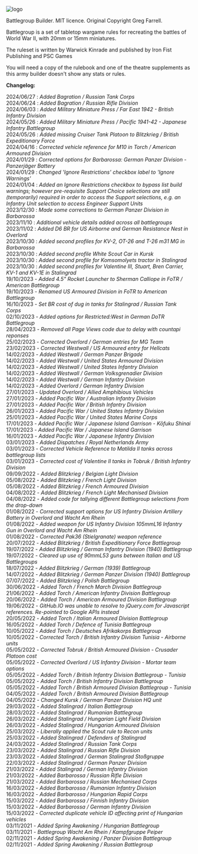 ![logo](https://user-images.githubusercontent.com/34754152/139557079-2a69fc0e-8544-44b0-9d50-763c376f6f8c.png)

Battlegroup Builder. MIT licence. Original Copyright Greg Farrell.



Battlegroup is a set of tabletop wargame rules for recreating the battles of World War II, with 20mm or 15mm miniatures.

The ruleset is written by Warwick Kinrade and published by Iron Fist Publishing and PSC Games

You will need a copy of the rulebook and one of the theatre supplements as this army builder doesn't show any stats or rules.


**Changelog:**<br>

2024/06/27 : _Added Bagration / Russian Tank Corps_<br>
2024/06/24 : _Added Bagration / Russian Rifle Division_<br>
2024/06/03 : _Added Military Miniature Press / Far East 1942 - British Infantry Division_<br>
2024/05/26 : _Added Military Miniature Press / Pacific 1941-42 - Japanese Infantry Battlegroup_<br>
2024/05/26 : _Added missing Cruiser Tank Platoon to Blitzkrieg / British Expeditionary Force_<br>
2024/04/16 : _Corrected vehicle reference for M10 in Torch / American Armoured Division_<br>
2024/01/29 : _Corrected options for Barbarossa: German Panzer Division - Panzerjäger Battery_<br>
2024/01/29 : _Changed 'Ignore Restrictions' checkbox label to 'Ignore Warnings'_<br>
2024/01/04 : _Added an <i>Ignore Restrictions</i> checkbox to bypass list build warnings; however pre-requisite Support Choice selections are still (temporarily) required in order to access the Support selections, e.g. an Infantry Unit selection to access Engineer Support Units_<br>
2023/12/30 : _Made some corrections to German Panzer Division in <i>Barbarossa</i>_<br>
2023/11/10 : _Additional vehicle details added across all battlegroups_<br>
2023/11/02 : _Added D6 BR for US Airborne and German Resistance Nest in <i>Overlord</i>_<br>
2023/10/30 : _Added second profiles for KV-2, OT-26 and T-26 m31 MG in <i>Barbarossa</i>_<br>
2023/10/30 : _Added second profile White Scout Car in <i>Kursk</i>_<br>
2023/10/30 : _Added second profile for Komsomolyets tractor in <i>Stalingrad</i>_<br>
2023/10/30 : _Added second profiles for Valentine III, Stuart, Bren Carrier, KV-1 and KV-1E in <i>Stalingrad</i>_<br>
19/10/2023 - _Added 4.5" Rocket Launcher to Sherman Calliope in FoTR / American Battlegroup_<br>
19/10/2023 - _Renamed US Armoured Division in FoTR to American Battlegroup_<br>
16/10/2023 - _Set BR cost of dug in tanks for Stalingrad / Russian Tank Corps_<br>
02/10/2023 - _Added options for Restricted:West in German DoTR Battlegroup_<br>
28/04/2023 - _Removed all Page Views code due to delay with countapi reponses_<br>
25/02/2023 - _Corrected Overlord / German entries for MG Team_<br>
23/02/2023 - _Corrected Westwall / US Armoured entry for Hellcats_<br>
14/02/2023 - _Added Westwall / German Panzer Brigade_<br>
14/02/2023 - _Added Westwall / United States Armoured Division_<br>
14/02/2023 - _Added Westwall / United States Infantry Division_<br>
14/02/2023 - _Added Westwall / German Volksgrenadier Division_<br>
14/02/2023 - _Added Westwall / German Infantry Division_<br>
14/02/2023 - _Added Overlord / German Infantry Division_<br>
27/01/2023 - _Updated Overlord / Allied Amphibious Vehicles_<br>
27/01/2023 - _Added Pacific War / Australian Infantry Division_<br>
27/01/2023 - _Added Pacific War / British Infantry Division_<br>
26/01/2023 - _Added Pacific War / United States Infantry Division_<br>
25/01/2023 - _Added Pacific War / United States Marine Corps_<br>
17/01/2023 - _Added Pacific War / Japanese Island Garrison - Kōfuku Shinai_<br>
17/01/2023 - _Added Pacific War / Japanese Island Garrison_<br>
16/01/2023 - _Added Pacific War / Japanese Infantry Division_<br>
03/01/2023 - _Added Dispatches / Royal Netherlands Army_<br>
03/01/2023 - _Corrected Vehicle Reference to Matilda II tanks across battlegroup lists_<br>
03/01/2023 - _Corrected cost of Valentine II tanks in Tobruk / British Infantry Division_<br>
09/09/2022 - _Added Blitzkrieg / Belgian Light Division_<br>
05/08/2022 - _Added Blitzkrieg / French Light Division_<br>
05/08/2022 - _Added Blitzkrieg / French Armoured Division_<br>
04/08/2022 - _Added Blitzkrieg / French Light Mechanised Division_<br>
04/08/2022 - _Added code for tallying different Battlegroup selections from the drop-down_<br>
01/08/2022 - _Corrected support options for US Infantry Division Artillery Battery in Overlord and Wacht Am Rhein_<br>
01/08/2022 - _Added weapon for US Infantry Division 105mmL16 Infantry Gun in Overlord and Wacht Am Rhein_<br>
01/08/2022 - _Corrected Pak36 (Stielgranate) weapon reference_<br>
20/07/2022 - _Added Blitzkrieg / British Expeditionary Force Battlegroup_<br>
19/07/2022 - _Added Blitzkrieg / German Infantry Division (1940) Battlegroup_<br>
19/07/2022 - _Cleared up use of 90mmL53 guns between Italian and US Battlegroups_<br>
18/07/2022 - _Added Blitzkrieg / German (1939) Battlegroup_<br>
14/07/2022 - _Added Blitzkrieg / German Panzer Division (1940) Battlegroup_<br>
07/07/2022 - _Added Blitzkrieg / Polish Battlegroup_<br>
30/06/2022 - _Added Torch / French March Division Battlegroup_<br>
21/06/2022 - _Added Torch / American Infantry Division Battlegroup_<br>
20/06/2022 - _Added Torch / American Armoured Division Battlegroup_<br>
19/06/2022 - _GitHub.IO was unable to resolve to jQuery.com for Javascript references. Re-pointed to Google APIs instead_<br>
20/05/2022 - _Added Torch / Italian Armoured Division Battlegroup_<br>
16/05/2022 - _Added Torch / Defence of Tunisia Battlegroup_<br>
10/05/2022 - _Added Torch / Deutsches Afrikakorps Battlegroup_<br>
10/05/2022 - _Corrected Torch / British Infantry Division Tunisia - Airborne units_<br>
05/05/2022 - _Corrected Tobruk / British Armoured Division - Crusader Platoon cost_<br>
05/05/2022 - _Corrected Overlord / US Infantry Division - Mortar team options_<br>
05/05/2022 - _Added Torch / British Infantry Division Battlegroup - Tunisia_<br>
05/05/2022 - _Added Torch / British Infantry Division Battlegroup_<br>
05/05/2022 - _Added Torch / British Armoured Division Battlegroup - Tunisia_<br>
04/05/2022 - _Added Torch / British Armoured Division Battlegroup_<br>
04/05/2022 - _Changed Kursk / German Panzer Division HQ unit_<br>
29/03/2022 - _Added Stalingrad / Italian Battlegroup_<br>
28/03/2022 - _Added Stalingrad / Rumanian Battlegroup_<br>
26/03/2022 - _Added Stalingrad / Hungarian Light Field Division_<br>
26/03/2022 - _Added Stalingrad / Hungarian Armoured Division_<br>
25/03/2022 - _Liberally applied the Scout rule to Recon units_<br>
25/03/2022 - _Added Stalingrad / Defenders of Stalingrad_<br>
24/03/2022 - _Added Stalingrad / Russian Tank Corps_<br>
23/03/2022 - _Added Stalingrad / Russian Rifle Division_<br>
23/03/2022 - _Added Stalingrad / German Stalingrad Stoßgruppe_<br>
22/03/2022 - _Added Stalingrad / German Panzer Division_<br>
21/03/2022 - _Added Stalingrad / German Infantry Division_<br>
21/03/2022 - _Added Barbarossa / Russian Rifle Division_<br>
21/03/2022 - _Added Barbarossa / Russian Mechanised Corps_<br>
16/03/2022 - _Added Barbarossa / Rumanian Infantry Division_<br>
16/03/2022 - _Added Barbarossa / Hungarian Rapid Corps_<br>
15/03/2022 - _Added Barbarossa / Finnish Infantry Division_<br>
15/03/2022 - _Added Barbarossa / German Infantry Division_<br>
15/03/2022 - _Corrected duplicate vehicle ID affecting print of Hungarian vehicles_<br>
03/11/2021 - _Added Spring Awakening / Hungarian Battlegroup_<br>
03/11/2021 - _Battlegroup Wacht Am Rhein / Kampfgruppe Peiper_<br>
02/11/2021 - _Added Spring Awakening / Panzer Division Battlegroup_<br>
02/11/2021 - _Added Spring Awakening / Russian Battlegroup_
